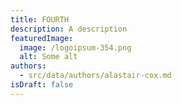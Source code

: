 ```yaml
---
title: FOURTH
description: A description
featuredImage:
  image: /logoipsum-354.png
  alt: Some alt
authors:
  - src/data/authors/alastair-cox.md
isDraft: false
---
```

